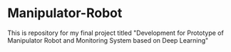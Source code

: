 # Manipulator-Robot
This is repository for my final project titled "Development for Prototype of Manipulator Robot and Monitoring System based on Deep Learning"

